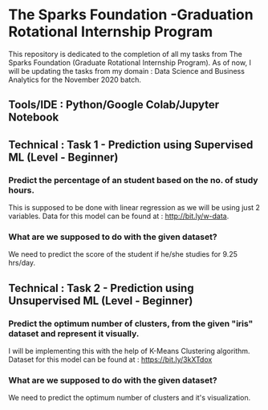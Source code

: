 # The Sparks Foundation -Graduation Rotational Internship Program

This repository is dedicated to the completion of all my tasks from The Sparks Foundation (Graduate Rotational Internship Program).
As of now, I will be updating the tasks from my domain : Data Science and Business Analytics for the November 2020 batch.

## Tools/IDE : Python/Google Colab/Jupyter Notebook

## Technical : Task 1 - Prediction using Supervised ML (Level - Beginner)
### Predict the percentage of an student based on the no. of study hours. 
This is supposed to be done with linear regression as we will be using just 2 variables. Data for this model can be found at : http://bit.ly/w-data. 

### What are we supposed to do with the given dataset?
We need to predict the score of the student if he/she studies for 9.25 hrs/day.

## Technical : Task 2 - Prediction using Unsupervised ML (Level - Beginner)
### Predict the optimum number of clusters, from the given "iris" dataset and represent it visually.
I will be implementing this with the help of K-Means Clustering algorithm. Dataset for this model can be found at : https://bit.ly/3kXTdox

### What are we supposed to do with the given dataset?
We need to predict the optimum number of clusters and it's visualization.
